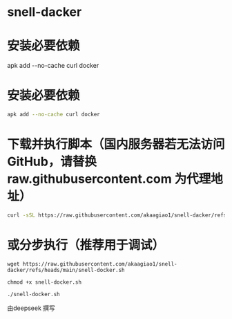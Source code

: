 # snell-dacker

# 安装必要依赖
apk add --no-cache curl docker

# 安装必要依赖
```bash
apk add --no-cache curl docker
```
# 下载并执行脚本（国内服务器若无法访问GitHub，请替换 raw.githubusercontent.com 为代理地址）
```bash
curl -sSL https://raw.githubusercontent.com/akaagiao1/snell-dacker/refs/heads/main/snell-docker.sh | sh -
```
# 或分步执行（推荐用于调试）
```
wget https://raw.githubusercontent.com/akaagiao1/snell-dacker/refs/heads/main/snell-docker.sh
```
```
chmod +x snell-docker.sh
```
```
./snell-docker.sh
```

由deepseek 撰写
